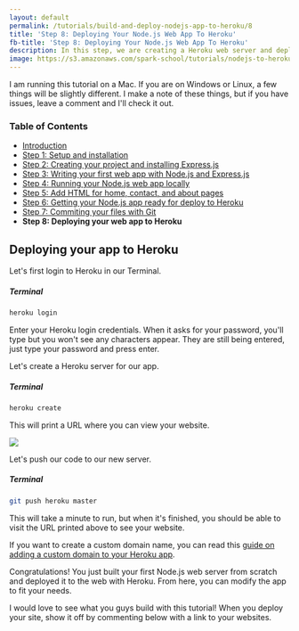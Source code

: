 ```yaml
---
layout: default
permalink: /tutorials/build-and-deploy-nodejs-app-to-heroku/8
title: 'Step 8: Deploying Your Node.js Web App To Heroku'
fb-title: 'Step 8: Deploying Your Node.js Web App To Heroku'
description: In this step, we are creating a Heroku web server and deploying our Node.js web app to Heroku.
image: https://s3.amazonaws.com/spark-school/tutorials/nodejs-to-heroku/coding-on-a-laptop.jpg
---
```


<p class="info">
I am running this tutorial on a Mac.  If you are on Windows or Linux, a few things will be slightly different.  I make a note of these things, but if you have issues, leave a comment and I'll check it out.
</p>

### Table of Contents
- [Introduction](/tutorials/build-and-deploy-nodejs-app-to-heroku/intro)
- [Step 1: Setup and installation](/tutorials/build-and-deploy-nodejs-app-to-heroku/1)
- [Step 2: Creating your project and installing Express.js](/tutorials/build-and-deploy-nodejs-app-to-heroku/2)
- [Step 3: Writing your first web app with Node.js and Express.js](/tutorials/build-and-deploy-nodejs-app-to-heroku/3)
- [Step 4: Running your Node.js web app locally](/tutorials/build-and-deploy-nodejs-app-to-heroku/4)
- [Step 5: Add HTML for home, contact, and about pages](/tutorials/build-and-deploy-nodejs-app-to-heroku/5)
- [Step 6: Getting your Node.js app ready for deploy to Heroku](/tutorials/build-and-deploy-nodejs-app-to-heroku/6)
- [Step 7: Commiting your files with Git](/tutorials/build-and-deploy-nodejs-app-to-heroku/7)
- **Step 8: Deploying your web app to Heroku**

## Deploying your app to Heroku

Let's first login to Heroku in our Terminal.

##### Terminal
```bash
heroku login
```

Enter your Heroku login credentials.  When it asks for your password, you'll type but you won't see any characters appear.  They are still being entered, just type your password and press enter.

Let's create a Heroku server for our app.

##### Terminal
```bash
heroku create
```

This will print a URL where you can view your website.

![](https://s3.amazonaws.com/spark-school/tutorials/nodejs-to-heroku/heroku-create-url.png)

Let's push our code to our new server.

##### Terminal
```bash
git push heroku master
```

This will take a minute to run, but when it's finished, you should be able to visit the URL printed above to see your website.

If you want to create a custom domain name, you can read this [guide on adding a custom domain to your Heroku app](https://devcenter.heroku.com/articles/custom-domains).

<span data-sumome-listbuilder-embed-id="0b93adfbc532f959fce02f7126a909cc07424bbe42a7f6750cee50b624a205ad"></span>

Congratulations!  You just built your first Node.js web server from scratch and deployed it to the web with Heroku.  From here, you can modify the app to fit your needs.

I would love to see what you guys build with this tutorial!  When you deploy your site, show it off by commenting below with a link to your websites.

